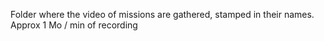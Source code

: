 Folder where the video of missions are gathered, stamped in their names.
Approx 1 Mo / min of recording
